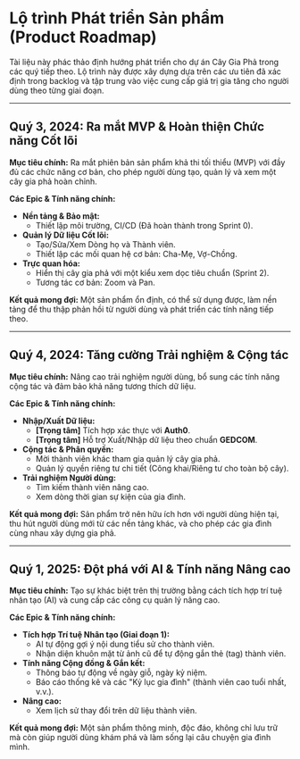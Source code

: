 # Lộ trình Phát triển Sản phẩm (Product Roadmap)

Tài liệu này phác thảo định hướng phát triển cho dự án Cây Gia Phả trong các quý tiếp theo. Lộ trình này được xây dựng dựa trên các ưu tiên đã xác định trong backlog và tập trung vào việc cung cấp giá trị gia tăng cho người dùng theo từng giai đoạn.

---

## Quý 3, 2024: Ra mắt MVP & Hoàn thiện Chức năng Cốt lõi

**Mục tiêu chính:** Ra mắt phiên bản sản phẩm khả thi tối thiểu (MVP) với đầy đủ các chức năng cơ bản, cho phép người dùng tạo, quản lý và xem một cây gia phả hoàn chỉnh.

**Các Epic & Tính năng chính:**
-   **Nền tảng & Bảo mật:**
    -   Thiết lập môi trường, CI/CD (Đã hoàn thành trong Sprint 0).
-   **Quản lý Dữ liệu Cốt lõi:**
    -   Tạo/Sửa/Xem Dòng họ và Thành viên.
    -   Thiết lập các mối quan hệ cơ bản: Cha-Mẹ, Vợ-Chồng.
-   **Trực quan hóa:**
    -   Hiển thị cây gia phả với một kiểu xem dọc tiêu chuẩn (Sprint 2).
    -   Tương tác cơ bản: Zoom và Pan.

**Kết quả mong đợi:** Một sản phẩm ổn định, có thể sử dụng được, làm nền tảng để thu thập phản hồi từ người dùng và phát triển các tính năng tiếp theo.

---

## Quý 4, 2024: Tăng cường Trải nghiệm & Cộng tác

**Mục tiêu chính:** Nâng cao trải nghiệm người dùng, bổ sung các tính năng cộng tác và đảm bảo khả năng tương thích dữ liệu.

**Các Epic & Tính năng chính:**
-   **Nhập/Xuất Dữ liệu:**
    -   **[Trọng tâm]** Tích hợp xác thực với **Auth0**.
    -   **[Trọng tâm]** Hỗ trợ Xuất/Nhập dữ liệu theo chuẩn **GEDCOM**.
-   **Cộng tác & Phân quyền:**
    -   Mời thành viên khác tham gia quản lý cây gia phả.
    -   Quản lý quyền riêng tư chi tiết (Công khai/Riêng tư cho toàn bộ cây).
-   **Trải nghiệm Người dùng:**
    -   Tìm kiếm thành viên nâng cao.
    -   Xem dòng thời gian sự kiện của gia đình.

**Kết quả mong đợi:** Sản phẩm trở nên hữu ích hơn với người dùng hiện tại, thu hút người dùng mới từ các nền tảng khác, và cho phép các gia đình cùng nhau xây dựng gia phả.

---

## Quý 1, 2025: Đột phá với AI & Tính năng Nâng cao

**Mục tiêu chính:** Tạo sự khác biệt trên thị trường bằng cách tích hợp trí tuệ nhân tạo (AI) và cung cấp các công cụ quản lý nâng cao.

**Các Epic & Tính năng chính:**
-   **Tích hợp Trí tuệ Nhân tạo (Giai đoạn 1):**
    -   AI tự động gợi ý nội dung tiểu sử cho thành viên.
    -   Nhận diện khuôn mặt từ ảnh cũ để tự động gắn thẻ (tag) thành viên.
-   **Tính năng Cộng đồng & Gắn kết:**
    -   Thông báo tự động về ngày giỗ, ngày kỷ niệm.
    -   Báo cáo thống kê và các "Kỷ lục gia đình" (thành viên cao tuổi nhất, v.v.).
-   **Nâng cao:**
    -   Xem lịch sử thay đổi trên dữ liệu thành viên.

**Kết quả mong đợi:** Một sản phẩm thông minh, độc đáo, không chỉ lưu trữ mà còn giúp người dùng khám phá và làm sống lại câu chuyện gia đình mình.